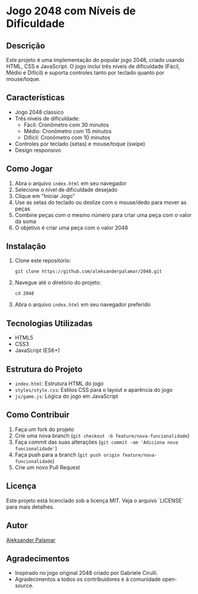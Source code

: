 # Jogo 2048 com Níveis de Dificuldade

## Descrição

Este projeto é uma implementação do popular jogo 2048, criado usando HTML, CSS e JavaScript. O jogo inclui três níveis de dificuldade (Fácil, Médio e Difícil) e suporta controles tanto por teclado quanto por mouse/toque.

## Características

- Jogo 2048 clássico
- Três níveis de dificuldade:
  - Fácil: Cronômetro com 30 minutos
  - Médio: Cronômetro com 15 minutos
  - Difícil: Cronômetro com 10 minutos
- Controles por teclado (setas) e mouse/toque (swipe)
- Design responsivo

## Como Jogar

1. Abra o arquivo `index.html` em seu navegador
2. Selecione o nível de dificuldade desejado
3. Clique em "Iniciar Jogo"
4. Use as setas do teclado ou deslize com o mouse/dedo para mover as peças
5. Combine peças com o mesmo número para criar uma peça com o valor da soma
6. O objetivo é criar uma peça com o valor 2048

## Instalação

1. Clone este repositório:
   ```
   git clone https://github.com/aleksanderpalamar/2048.git
   ```
2. Navegue até o diretório do projeto:
   ```
   cd 2048
   ```
3. Abra o arquivo `index.html` em seu navegador preferido

## Tecnologias Utilizadas

- HTML5
- CSS3
- JavaScript (ES6+)

## Estrutura do Projeto

- `index.html`: Estrutura HTML do jogo
- `styles/style.css`: Estilos CSS para o layout e aparência do jogo
- `js/game.js`: Lógica do jogo em JavaScript

## Como Contribuir

1. Faça um fork do projeto
2. Crie uma nova branch (`git checkout -b feature/nova-funcionalidade`)
3. Faça commit das suas alterações (`git commit -am 'Adiciona nova funcionalidade'`)
4. Faça push para a branch (`git push origin feature/nova-funcionalidade`)
5. Crie um novo Pull Request

## Licença

Este projeto está licenciado sob a licença MIT. Veja o arquivo \`LICENSE\` para mais detalhes.

## Autor

[Aleksander Palamar](https://aleksanderpalamar.dev)

## Agradecimentos

- Inspirado no jogo original 2048 criado por Gabriele Cirulli.
- Agradecimentos a todos os contribuidores e à comunidade open-source.

